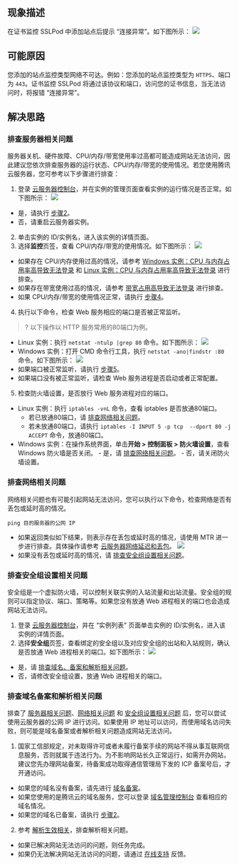 ## 现象描述
在证书监控 SSLPod 中添加站点后提示 “连接异常”。如下图所示：
![](https://main.qcloudimg.com/raw/1618d11e5321c49e2afcf57fc6894adf.png)


## 可能原因
您添加的站点监控类型网络不可达。例如：您添加的站点监控类型为 `HTTPS`、端口为 `443`。证书监控 SSLPod 将通过该协议和端口，访问您的证书信息，当无法访问时，将报错 “连接异常”。

## 解决思路

### 排查服务器相关问题[](id:TroubleshootServer)
服务器关机、硬件故障、CPU/内存/带宽使用率过高都可能造成网站无法访问，因此建议您依次排查服务器的运行状态、CPU/内存/带宽的使用情况。若您使用腾讯云服务器，您可参考以下步骤进行排查：

1. 登录 [云服务器控制台](https://console.cloud.tencent.com/cvm/index)，并在实例的管理页面查看实例的运行情况是否正常。如下图所示：
![](https://main.qcloudimg.com/raw/b6cc9727cb9364ee16246d956dadd4b6.png)
 - 是，请执行 [步骤2](#Server_step02)。
 - 否，请重启云服务器实例。
2. [](id:Server_step02)单击实例的 ID/实例名，进入该实例的详情页面。
3. 选择**监控**页签，查看 CPU/内存/带宽的使用情况。如下图所示：
![](https://main.qcloudimg.com/raw/c36fcea660fcf4d81bdd4cfd6549f137.png)
 - 如果存在 CPU/内存使用过高的情况，请参考 [Windows 实例：CPU 与内存占用率高导致无法登录](https://cloud.tencent.com/document/product/213/10233) 和 [Linux 实例：CPU 与内存占用率高导致无法登录](https://cloud.tencent.com/document/product/213/10310) 进行排查。
 - 如果存在带宽使用过高的情况，请参考 [带宽占用高导致无法登录](https://cloud.tencent.com/document/product/213/10334) 进行排查。
 - 如果 CPU/内存/带宽的使用情况正常，请执行 [步骤4](#Server_step04)。
4. [](id:Server_step04)执行以下命令，检查 Web 服务相应的端口是否被正常监听。
>? 以下操作以 HTTP 服务常用的80端口为例。
>
 - Linux 实例：执行 `netstat -ntulp |grep 80`  命令。如下图所示：
 ![](https://mc.qcloudimg.com/static/img/ab5fa663197c3fa0738b2ceb3f559fd3/image.png)
 - Windows 实例：打开 CMD 命令行工具，执行 `netstat -ano|findstr :80` 命令。如下图所示：
 ![](https://mc.qcloudimg.com/static/img/c9c32a2e9f12235ad3d2a5aca313f298/image.png)
 - 如果端口被正常监听，请执行 [步骤5](#Server_step05)。
 - 如果端口没有被正常监听，请检查 Web 服务进程是否启动或者正常配置。
5. [](id:Server_step05)检查防火墙设置，是否放行 Web 服务进程对应的端口。
 - Linux 实例：执行 `iptables -vnL` 命令，查看 iptables 是否放通80端口。
    - 若已放通80端口，请 [排查网络相关问题](#TroubleshootNetwork)。
    - 若未放通80端口，请执行 `iptables -I INPUT 5 -p tcp  --dport 80 -j ACCEPT` 命令，放通80端口。
 - Windows 实例：在操作系统界面，单击**开始 > 控制面板 > 防火墙设置**，查看 Windows 防火墙是否关闭。
		- 是，请 [排查网络相关问题](#TroubleshootNetwork)。
		- 否，请关闭防火墙设置。



### 排查网络相关问题[](id:TroubleshootNetwork)
网络相关问题也有可能引起网站无法访问，您可以执行以下命令，检查网络是否有丢包或延时高的情况。
```
ping 目的服务器的公网 IP
```
- 如果返回类似如下结果，则表示存在丢包或延时高的情况，请使用 MTR 进一步进行排查。具体操作请参考 [云服务器网络延迟和丢包](https://cloud.tencent.com/document/product/213/14638)。
![](https://mc.qcloudimg.com/static/img/30d9946522f43cfc1c6731b9035ae9e9/image.png)
- 如果没有丢包或延时高的情况，请 [排查安全组设置相关问题](#TroubleshootSecurityGroup)。


### 排查安全组设置相关问题[](id:TroubleshootSecurityGroup)
安全组是一个虚拟防火墙，可以控制关联实例的入站流量和出站流量。安全组的规则可以指定协议、端口、策略等。如果您没有放通 Web 进程相关的端口也会造成网站无法访问。
1. 登录 [云服务器控制台](https://console.cloud.tencent.com/cvm/index)，并在 “实例列表” 页面单击实例的 ID/实例名，进入该实例的详情页面。
2. 选择**安全组**页签，查看绑定的安全组以及对应安全组的出站和入站规则，确认是否放通 Web 进程相关的端口。如下图所示：
![](https://main.qcloudimg.com/raw/4a42bcc5588fe3261943e7f0c9fa0be3.png)
 - 是，请 [排查域名、备案和解析相关问题](#TroubleshootDomainFilingOrAnalysis)。
 - 否，请修改安全组设置，放通 Web 进程相关的端口。


### 排查域名备案和解析相关问题[](id:TroubleshootDomainFilingOrAnalysis)
排查了 [服务器相关问题](#TroubleshootServer)、[网络相关问题](#TroubleshootNetwork) 和 [安全组设置相关问题](#TroubleshootSecurityGroup) 后，您可以尝试使用云服务器的公网 IP 进行访问。如果使用 IP 地址可以访问，而使用域名访问失败，则可能是域名备案或者解析相关问题造成网站无法访问。

1. 国家工信部规定，对未取得许可或者未履行备案手续的网站不得从事互联网信息服务，否则就属于违法行为。为不影响网站长久正常运行，如需开办网站，建议您先办理网站备案，待备案成功取得通信管理局下发的 ICP 备案号后，才开通访问。
 - 如果您的域名没有备案，请先进行 [域名备案](https://console.cloud.tencent.com/beian)。
 - 如果您使用的是腾讯云的域名服务，您可以登录 [域名管理控制台](https://console.cloud.tencent.com/domain)  查看相应的域名情况。
 - 如果您的域名已备案，请执行 [步骤2](#Analysis_step02)。
2. [](id:Analysis_step02)参考 [解析生效相关](https://cloud.tencent.com/document/product/302/30597)，排查解析相关问题。
 - 如果已解决网站无法访问的问题，则任务完成。
 - 如果仍无法解决网站无法访问的问题，请通过 [在线支持](https://cloud.tencent.com/online-service?from=doc_213
) 反馈。







